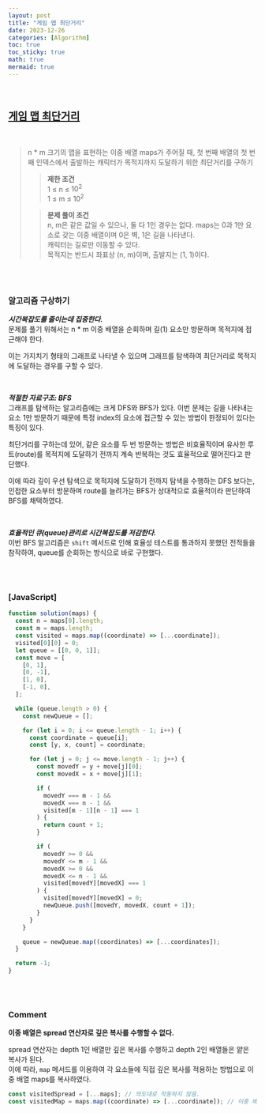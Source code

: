 ```yaml
---
layout: post
title: "게임 맵 최단거리"
date: 2023-12-26
categories: [Algorithm]
toc: true
toc_sticky: true
math: true
mermaid: true
---
```


<br>

## [**게임 맵 최단거리**](https://school.programmers.co.kr/learn/courses/30/lessons/1844)

<br>

> n \* m 크기의 맵을 표현하는 이중 배열 maps가 주어질 때, 첫 번째 배열의 첫 번째 인덱스에서 출발하는 캐릭터가 목적지까지 도달하기 위한 최단거리를 구하기
>
> > **제한 조건**  
> > 1 ≤ n ≤ $10^2$  
> > 1 ≤ m ≤ $10^2$
>
> > **문제 풀이 조건**  
> > n, m은 같은 값일 수 있으나, 둘 다 1인 경우는 없다.
> > maps는 0과 1만 요소로 갖는 이중 배열이며 0은 벽, 1은 길을 나타낸다.  
> > 캐릭터는 길로만 이동할 수 있다.  
> > 목적지는 반드시 좌표상 (n, m)이며, 출발지는 (1, 1)이다.

<br>
<br>

### **알고리즘 구상하기**

**_시간복잡도를 줄이는데 집중한다._**  
문제를 풀기 위해서는 n \* m 이중 배열을 순회하며 길(1) 요소만 방문하며 목적지에 접근해야 한다.

이는 가지치기 형태의 그래프로 나타낼 수 있으며 그래프를 탐색하여 최단거리로 목적지에 도달하는 경우를 구할 수 있다.

<br>

**_적절한 자료구조: BFS_**  
그래프를 탐색하는 알고리즘에는 크게 DFS와 BFS가 있다.
이번 문제는 길을 나타내는 요소 1만 방문하기 때문에 특정 index의 요소에 접근할 수 있는 방법이 한정되어 있다는 특징이 있다.

최단거리를 구하는데 있어, 같은 요소를 두 번 방문하는 방법은 비효율적이며 유사한 루트(route)를 목적지에 도달하기 전까지 계속 반복하는 것도 효율적으로 떨어진다고 판단했다.

이에 따라 깊이 우선 탐색으로 목적지에 도달하기 전까지 탐색을 수행하는 DFS 보다는, 인접한 요소부터 방문하며 route를 늘려가는 BFS가 상대적으로 효율적이라 판단하여 BFS를 채택하였다.

<br>

**_효율적인 큐(queue)관리로 시간복잡도를 저감한다._**  
이번 BFS 알고리즘은 `shift` 메서드로 인해 효율성 테스트를 통과하지 못했던 전적들을 참작하여, queue를 순회하는 방식으로 바로 구현했다.

<br>
<br>

### [JavaScript]

```javascript
function solution(maps) {
  const n = maps[0].length;
  const m = maps.length;
  const visited = maps.map((coordinate) => [...coordinate]);
  visited[0][0] = 0;
  let queue = [[0, 0, 1]];
  const move = [
    [0, 1],
    [0, -1],
    [1, 0],
    [-1, 0],
  ];

  while (queue.length > 0) {
    const newQueue = [];

    for (let i = 0; i <= queue.length - 1; i++) {
      const coordinate = queue[i];
      const [y, x, count] = coordinate;

      for (let j = 0; j <= move.length - 1; j++) {
        const movedY = y + move[j][0];
        const movedX = x + move[j][1];

        if (
          movedY === m - 1 &&
          movedX === n - 1 &&
          visited[m - 1][n - 1] === 1
        ) {
          return count + 1;
        }

        if (
          movedY >= 0 &&
          movedY <= m - 1 &&
          movedX >= 0 &&
          movedX <= n - 1 &&
          visited[movedY][movedX] === 1
        ) {
          visited[movedY][movedX] = 0;
          newQueue.push([movedY, movedX, count + 1]);
        }
      }
    }

    queue = newQueue.map((coordinates) => [...coordinates]);
  }

  return -1;
}
```

<br>
<br>

### **Comment**

**이중 배열은 spread 연산자로 깊은 복사를 수행할 수 없다.**

spread 연산자는 depth 1인 배열만 깊은 복사를 수행하고 depth 2인 배열들은 얕은 복사가 된다.  
이에 따라, `map` 메서드를 이용하여 각 요소들에 직접 깊은 복사를 적용하는 방법으로 이중 배열 maps를 복사하였다.

```javascript
const visitedSpread = [...maps]; // 의도대로 작동하지 않음.
const visitedMap = maps.map((coordinate) => [...coordinate]); // 이중 배열 깊은 복사
```
